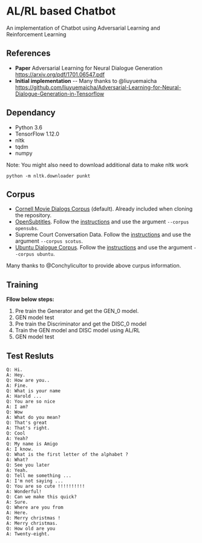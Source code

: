 # AL/RL based Chatbot
An implementation of Chatbot using Adversarial Learning and Reinforcement Learning
## References
- **Paper**
Adversarial Learning for Neural Dialogue Generation https://arxiv.org/pdf/1701.06547.pdf
- **Initial implementation** -- Many thanks to @liuyuemaicha
https://github.com/liuyuemaicha/Adversarial-Learning-for-Neural-Dialogue-Generation-in-Tensorflow

## Dependancy
- Python 3.6
- TensorFlow 1.12.0
- nltk
- tqdm
- numpy

Note: You might also need to download additional data to make nltk work
```
python -m nltk.downloader punkt
```

## Corpus
- [Cornell Movie Dialogs Corpus](http://www.cs.cornell.edu/~cristian/Cornell_Movie-Dialogs_Corpus.html "Cornell Movie Dialogs Corpus") (default). Already included when cloning the repository.
- [OpenSubtitles](http://opus.nlpl.eu/OpenSubtitles.php "OpenSubtitles"). Follow the [instructions](corpus/data/opensubs "instructions") and use the argument `--corpus opensubs`.
- Supreme Court Conversation Data. Follow the [instructions](corpus/data/scotus "instructions") and use the argument `--corpus scotus`.
- [Ubuntu Dialogue Corpus](https://arxiv.org/abs/1506.08909 "Ubuntu Dialogue Corpus"). Follow the [instructions](corpus/data/ubuntu "instructions") and use the argument `--corpus ubuntu`.

Many thanks to @Conchylicultor to provide above curpus information.

## Training
**Fllow below steps:**
1. Pre train the Generator and get the GEN_0 model.
2. GEN model test
3. Pre train the Discriminator and get the DISC_0 model
4. Train the GEN model and DISC model using AL/RL
5. GEN model test

## Test Resluts
	Q: Hi.
	A: Hey.
	Q: How are you..
	A: Fine.
	Q: What is your name
	A: Harold ...
	Q: You are so nice
	A: I am?
	Q: Wow
	A: What do you mean?
	Q: That's great
	A: That's right.
	Q: Cool
	A: Yeah?
	Q: My name is Amigo
	A: I know.
	Q: What is the first letter of the alphabet ?
	A: What?
	Q: See you later
	A: Yeah.
	Q: Tell me something ...
	A: I'm not saying ...
	Q: You are so cute !!!!!!!!!!
	A: Wonderful!
	Q: Can we make this quick?
	A: Sure.
	Q: Where are you from
	A: Here.
	Q: Merry christmas !
	A: Merry christmas.
	Q: How old are you
	A: Twenty-eight.